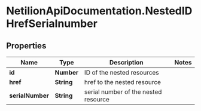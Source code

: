 # NetilionApiDocumentation.NestedIDHrefSerialnumber

## Properties
Name | Type | Description | Notes
------------ | ------------- | ------------- | -------------
**id** | **Number** | ID of the nested resources | 
**href** | **String** | href to the nested resource | 
**serialNumber** | **String** | serial number of the nested resource | 


